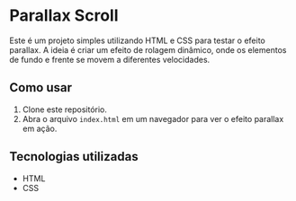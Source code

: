 # Parallax Scroll

Este é um projeto simples utilizando HTML e CSS para testar o efeito parallax. A ideia é criar um efeito de rolagem dinâmico, onde os elementos de fundo e frente se movem a diferentes velocidades.

## Como usar

1. Clone este repositório.
2. Abra o arquivo `index.html` em um navegador para ver o efeito parallax em ação.

## Tecnologias utilizadas

- HTML
- CSS
